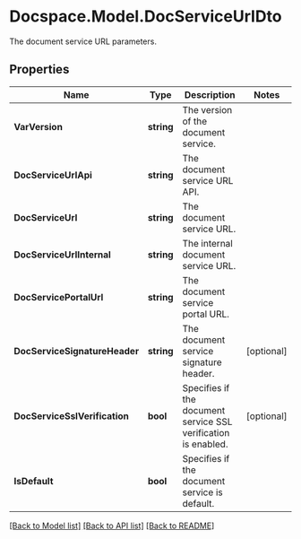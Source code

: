 # Docspace.Model.DocServiceUrlDto
The document service URL parameters.

## Properties

Name | Type | Description | Notes
------------ | ------------- | ------------- | -------------
**VarVersion** | **string** | The version of the document service. | 
**DocServiceUrlApi** | **string** | The document service URL API. | 
**DocServiceUrl** | **string** | The document service URL. | 
**DocServiceUrlInternal** | **string** | The internal document service URL. | 
**DocServicePortalUrl** | **string** | The document service portal URL. | 
**DocServiceSignatureHeader** | **string** | The document service signature header. | [optional] 
**DocServiceSslVerification** | **bool** | Specifies if the document service SSL verification is enabled. | [optional] 
**IsDefault** | **bool** | Specifies if the document service is default. | 

[[Back to Model list]](../README.md#documentation-for-models) [[Back to API list]](../README.md#documentation-for-api-endpoints) [[Back to README]](../README.md)

